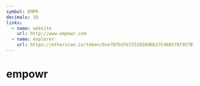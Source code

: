 ```yaml
---
symbol: EMPR
decimals: 18
links:
  - name: website
    url: http://www.empowr.com
  - name: explorer
    url: https://etherscan.io/token/0xe7D7b37e72510309Db27C460378f957B1B04Bd5d
---
```


# empowr
